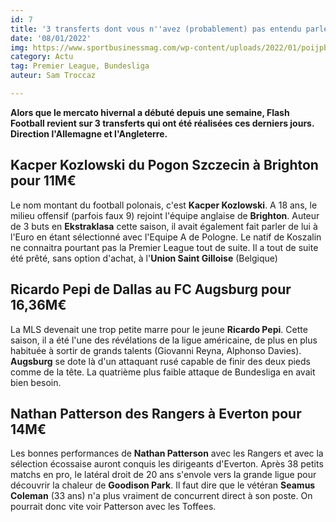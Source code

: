 ```yaml
---
id: 7
title: '3 transferts dont vous n''avez (probablement) pas entendu parler '
date: '08/01/2022'
img: https://www.sportbusinessmag.com/wp-content/uploads/2022/01/poijpb-.jpeg
category: Actu
tag: Premier League, Bundesliga
auteur: Sam Troccaz

---
```

**Alors que le mercato hivernal a débuté depuis une semaine, Flash Football revient sur 3 transferts qui ont été réalisées ces derniers jours. Direction l'Allemagne et l'Angleterre.**

## Kacper Kozlowski du Pogon Szczecin à Brighton pour 11M€

Le nom montant du football polonais, c'est **Kacper Kozlowski**. A 18 ans, le milieu offensif (parfois faux 9) rejoint l'équipe anglaise de **Brighton**. Auteur de 3 buts en **Ekstraklasa** cette saison, il avait également fait parler de lui à l'Euro en étant sélectionné avec l'Equipe A de Pologne. Le natif de Koszalin ne connaitra pourtant pas la Premier League tout de suite. Il a tout de suite été prêté, sans option d'achat, à l'**Union Saint Gilloise** (Belgique)

## Ricardo Pepi de Dallas au FC Augsburg pour 16,36M€

La MLS devenait une trop petite marre pour le jeune **Ricardo Pepi**. Cette saison, il a été l'une des révélations de la ligue américaine, de plus en plus habituée à sortir de grands talents (Giovanni Reyna, Alphonso Davies). **Augsburg** se dote là d'un attaquant rusé capable de finir des deux pieds comme de la tête. La quatrième plus faible attaque de Bundesliga en avait bien besoin.

## Nathan Patterson des Rangers à Everton pour 14M€

Les bonnes performances de **Nathan Patterson** avec les Rangers et avec la sélection écossaise auront conquis les dirigeants d'Everton. Après 38 petits matchs en pro, le latéral droit de 20 ans s'envole vers la grande ligue pour découvrir la chaleur de **Goodison Park**. Il faut dire que le vétéran **Seamus Coleman** (33 ans) n'a plus vraiment de concurrent direct à son poste. On pourrait donc vite voir Patterson avec les Toffees.